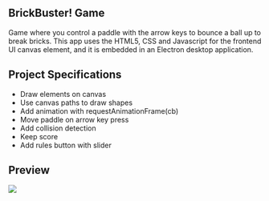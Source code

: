 ## BrickBuster! Game

Game where you control a paddle with the arrow keys to bounce a ball up to break bricks. This app uses the HTML5, CSS and Javascript for the frontend UI canvas element, and it is embedded in an Electron desktop application.

## Project Specifications

- Draw elements on canvas
- Use canvas paths to draw shapes
- Add animation with requestAnimationFrame(cb)
- Move paddle on arrow key press
- Add collision detection
- Keep score
- Add rules button with slider

## Preview

![](./BrickBuster_PC_Game)
